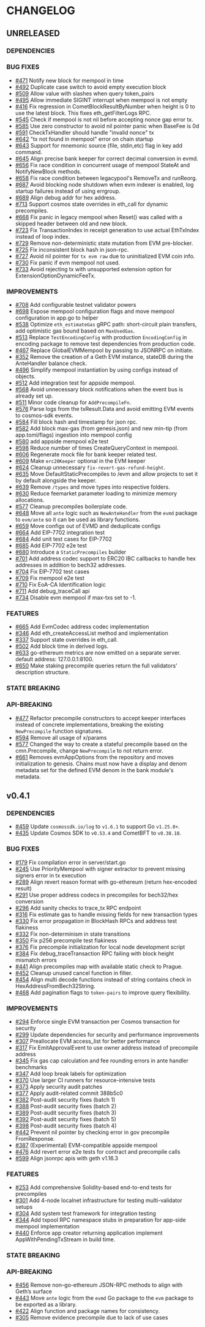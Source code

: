 # CHANGELOG

## UNRELEASED

### DEPENDENCIES

### BUG FIXES

- [\#471](https://github.com/cosmos/evm/pull/471) Notify new block for mempool in time
- [\#492](https://github.com/cosmos/evm/pull/492) Duplicate case switch to avoid empty execution block
- [\#509](https://github.com/cosmos/evm/pull/509) Allow value with slashes when query token_pairs
- [\#495](https://github.com/cosmos/evm/pull/495) Allow immediate SIGINT interrupt when mempool is not empty
- [\#416](https://github.com/cosmos/evm/pull/416) Fix regression in CometBlockResultByNumber when height is 0 to use the latest block. This fixes eth_getFilterLogs RPC.
- [\#545](https://github.com/cosmos/evm/pull/545) Check if mempool is not nil before accepting nonce gap error tx.
- [\#585](https://github.com/cosmos/evm/pull/585) Use zero constructor to avoid nil pointer panic when BaseFee is 0d
- [\#591](https://github.com/cosmos/evm/pull/591) CheckTxHandler should handle "invalid nonce" tx
- [\#642](https://github.com/cosmos/evm/pull/642) "tx not found in mempool" error on chain startup
- [\#643](https://github.com/cosmos/evm/pull/643) Support for mnemonic source (file, stdin,etc) flag in key add command.
- [\#645](https://github.com/cosmos/evm/pull/645) Align precise bank keeper for correct decimal conversion in evmd.
- [\#656](https://github.com/cosmos/evm/pull/656) Fix race condition in concurrent usage of mempool StateAt and NotifyNewBlock methods.
- [\#658](https://github.com/cosmos/evm/pull/658) Fix race condition between legacypool's RemoveTx and runReorg.
- [\#687](https://github.com/cosmos/evm/pull/687) Avoid blocking node shutdown when evm indexer is enabled, log startup failures instead of using errgroup.
- [\#689](https://github.com/cosmos/evm/pull/689) Align debug addr for hex address.
- [\#713](https://github.com/cosmos/evm/pull/713) Support cosmos state overrides in eth_call for dynamic precompiles.
- [\#668](https://github.com/cosmos/evm/pull/668) Fix panic in legacy mempool when Reset() was called with a skipped header between old and new block.
- [\#723](https://github.com/cosmos/evm/pull/723) Fix TransactionIndex in receipt generation to use actual EthTxIndex instead of loop index.
- [\#729](https://github.com/cosmos/evm/pull/729) Remove non-deterministic state mutation from EVM pre-blocker.
- [\#725](https://github.com/cosmos/evm/pull/725) Fix inconsistent block hash in json-rpc.
- [\#727](https://github.com/cosmos/evm/pull/727) Avoid nil pointer for `tx evm raw` due to uninitialized EVM coin info.
- [\#730](https://github.com/cosmos/evm/pull/730) Fix panic if evm mempool not used.
- [\#733](https://github.com/cosmos/evm/pull/733) Avoid rejecting tx with unsupported extension option for ExtensionOptionDynamicFeeTx.

### IMPROVEMENTS

- [\#708](https://github.com/cosmos/evm/pull/708) Add configurable testnet validator powers
- [\#698](https://github.com/cosmos/evm/pull/698) Expose mempool configuration flags and move mempool configuration in app.go to helper
- [\#538](https://github.com/cosmos/evm/pull/538) Optimize `eth_estimateGas` gRPC path: short-circuit plain transfers, add optimistic gas bound based on `MaxUsedGas`.
- [\#513](https://github.com/cosmos/evm/pull/513) Replace `TestEncodingConfig` with production `EncodingConfig` in encoding package to remove test dependencies from production code.
- [\#467](https://github.com/cosmos/evm/pull/467) Replace GlobalEVMMempool by passing to JSONRPC on initiate.
- [\#352](https://github.com/cosmos/evm/pull/352) Remove the creation of a Geth EVM instance, stateDB during the AnteHandler balance check.
- [\#496](https://github.com/cosmos/evm/pull/496) Simplify mempool instantiation by using configs instead of objects.
- [\#512](https://github.com/cosmos/evm/pull/512) Add integration test for appside mempool.
- [\#568](https://github.com/cosmos/evm/pull/568) Avoid unnecessary block notifications when the event bus is already set up.
- [\#511](https://github.com/cosmos/evm/pull/511) Minor code cleanup for `AddPrecompileFn`.
- [\#576](https://github.com/cosmos/evm/pull/576) Parse logs from the txResult.Data and avoid emitting EVM events to cosmos-sdk events.
- [\#584](https://github.com/cosmos/evm/pull/584) Fill block hash and timestamp for json rpc.
- [\#582](https://github.com/cosmos/evm/pull/582) Add block max-gas (from genesis.json) and new min-tip (from app.toml/flags) ingestion into mempool config
- [\#580](https://github.com/cosmos/evm/pull/580) add appside mempool e2e test
- [\#598](https://github.com/cosmos/evm/pull/598) Reduce number of times CreateQueryContext in mempool.
- [\#606](https://github.com/cosmos/evm/pull/606) Regenerate mock file for bank keeper related test.
- [\#609](https://github.com/cosmos/evm/pull/609) Make `erc20Keeper` optional in the EVM keeper
- [\#624](https://github.com/cosmos/evm/pull/624) Cleanup unnecessary `fix-revert-gas-refund-height`.
- [\#635](https://github.com/cosmos/evm/pull/635) Move DefaultStaticPrecompiles to /evm and allow projects to set it by default alongside the keeper.
- [\#639](https://github.com/cosmos/evm/pull/639) Remove `/types` and move types into respective folders.
- [\#630](https://github.com/cosmos/evm/pull/630) Reduce feemarket parameter loading to minimize memory allocations.
- [\#577](https://github.com/cosmos/evm/pull/577) Cleanup precompiles boilerplate code.
- [\#648](https://github.com/cosmos/evm/pull/648) Move all `ante` logic such as `NewAnteHandler` from the `evmd` package to `evm/ante` so it can be used as library functions.
- [\#659](https://github.com/cosmos/evm/pull/659) Move configs out of EVMD and deduplicate configs
- [\#664](https://github.com/cosmos/evm/pull/664) Add EIP-7702 integration test
- [\#684](https://github.com/cosmos/evm/pull/684) Add unit test cases for EIP-7702
- [\#685](https://github.com/cosmos/evm/pull/685) Add EIP-7702 e2e test
- [\#680](https://github.com/cosmos/evm/pull/680) Introduce a `StaticPrecompiles` builder
- [\#701](https://github.com/cosmos/evm/pull/701) Add address codec support to ERC20 IBC callbacks to handle hex addresses in addition to bech32 addresses.
- [\#704](https://github.com/cosmos/evm/pull/704) Fix EIP-7702 test cases
- [\#709](https://github.com/cosmos/evm/pull/709) Fix mempool e2e test
- [\#710](https://github.com/cosmos/evm/pull/710) Fix EoA-CA Identification logic
- [\#711](https://github.com/cosmos/evm/pull/711) Add debug_traceCall api
- [\#734](https://github.com/cosmos/evm/pull/734) Disable evm mempool if max-txs set to -1.


### FEATURES

- [\#665](https://github.com/cosmos/evm/pull/665) Add EvmCodec address codec implementation
- [\#346](https://github.com/cosmos/evm/pull/346) Add eth_createAccessList method and implementation
- [\#337](https://github.com/cosmos/evm/pull/337) Support state overrides in eth_call.
- [\#502](https://github.com/cosmos/evm/pull/502) Add block time in derived logs.
- [\#633](https://github.com/cosmos/evm/pull/633) go-ethereum metrics are now emitted on a separate server. default address: 127.0.0.1:8100.
- [\#650](https://github.com/cosmos/evm/pull/650) Make staking precompile queries return the full validators' description structure.

### STATE BREAKING

### API-BREAKING

- [\#477](https://github.com/cosmos/evm/pull/477) Refactor precompile constructors to accept keeper interfaces instead of concrete implementations, breaking the existing `NewPrecompile` function signatures.
- [\#594](https://github.com/cosmos/evm/pull/594) Remove all usage of x/params
- [\#577](https://github.com/cosmos/evm/pull/577) Changed the way to create a stateful precompile based on the cmn.Precompile, change `NewPrecompile` to not return error.
- [\#661](https://github.com/cosmos/evm/pull/661) Removes evmAppOptions from the repository and moves initialization to genesis. Chains must now have a display and denom metadata set for the defined EVM denom in the bank module's metadata.


## v0.4.1

### DEPENDENCIES

- [\#459](https://github.com/cosmos/evm/pull/459) Update `cosmossdk.io/log` to `v1.6.1` to support Go `v1.25.0+`.
- [\#435](https://github.com/cosmos/evm/pull/435) Update Cosmos SDK to `v0.53.4` and CometBFT to `v0.38.18`.

### BUG FIXES

- [\#179](https://github.com/cosmos/evm/pull/179) Fix compilation error in server/start.go
- [\#245](https://github.com/cosmos/evm/pull/245) Use PriorityMempool with signer extractor to prevent missing signers error in tx execution
- [\#289](https://github.com/cosmos/evm/pull/289) Align revert reason format with go-ethereum (return hex-encoded result)
- [\#291](https://github.com/cosmos/evm/pull/291) Use proper address codecs in precompiles for bech32/hex conversion
- [\#296](https://github.com/cosmos/evm/pull/296) Add sanity checks to trace_tx RPC endpoint
- [\#316](https://github.com/cosmos/evm/pull/316) Fix estimate gas to handle missing fields for new transaction types
- [\#330](https://github.com/cosmos/evm/pull/330) Fix error propagation in BlockHash RPCs and address test flakiness
- [\#332](https://github.com/cosmos/evm/pull/332) Fix non-determinism in state transitions
- [\#350](https://github.com/cosmos/evm/pull/350) Fix p256 precompile test flakiness
- [\#376](https://github.com/cosmos/evm/pull/376) Fix precompile initialization for local node development script
- [\#384](https://github.com/cosmos/evm/pull/384) Fix debug_traceTransaction RPC failing with block height mismatch errors
- [\#441](https://github.com/cosmos/evm/pull/441) Align precompiles map with available static check to Prague.
- [\#452](https://github.com/cosmos/evm/pull/452) Cleanup unused cancel function in filter.
- [\#454](https://github.com/cosmos/evm/pull/454) Align multi decode functions instead of string contains check in HexAddressFromBech32String.
- [\#468](https://github.com/cosmos/evm/pull/468) Add pagination flags to `token-pairs` to improve query flexibility.

### IMPROVEMENTS

- [\#294](https://github.com/cosmos/evm/pull/294) Enforce single EVM transaction per Cosmos transaction for security
- [\#299](https://github.com/cosmos/evm/pull/299) Update dependencies for security and performance improvements
- [\#307](https://github.com/cosmos/evm/pull/307) Preallocate EVM access_list for better performance
- [\#317](https://github.com/cosmos/evm/pull/317) Fix EmitApprovalEvent to use owner address instead of precompile address
- [\#345](https://github.com/cosmos/evm/pull/345) Fix gas cap calculation and fee rounding errors in ante handler benchmarks
- [\#347](https://github.com/cosmos/evm/pull/347) Add loop break labels for optimization
- [\#370](https://github.com/cosmos/evm/pull/370) Use larger CI runners for resource-intensive tests
- [\#373](https://github.com/cosmos/evm/pull/373) Apply security audit patches
- [\#377](https://github.com/cosmos/evm/pull/377) Apply audit-related commit 388b5c0
- [\#382](https://github.com/cosmos/evm/pull/382) Post-audit security fixes (batch 1)
- [\#388](https://github.com/cosmos/evm/pull/388) Post-audit security fixes (batch 2)
- [\#389](https://github.com/cosmos/evm/pull/389) Post-audit security fixes (batch 3)
- [\#392](https://github.com/cosmos/evm/pull/392) Post-audit security fixes (batch 5)
- [\#398](https://github.com/cosmos/evm/pull/398) Post-audit security fixes (batch 4)
- [\#442](https://github.com/cosmos/evm/pull/442) Prevent nil pointer by checking error in gov precompile FromResponse.
- [\#387](https://github.com/cosmos/evm/pull/387) (Experimental) EVM-compatible appside mempool
- [\#476](https://github.com/cosmos/evm/pull/476) Add revert error e2e tests for contract and precompile calls
- [\#599](https://github.com/cosmos/evm/pull/599) Align jsonrpc apis with geth v1.16.3

### FEATURES

- [\#253](https://github.com/cosmos/evm/pull/253) Add comprehensive Solidity-based end-to-end tests for precompiles
- [\#301](https://github.com/cosmos/evm/pull/301) Add 4-node localnet infrastructure for testing multi-validator setups
- [\#304](https://github.com/cosmos/evm/pull/304) Add system test framework for integration testing
- [\#344](https://github.com/cosmos/evm/pull/344) Add txpool RPC namespace stubs in preparation for app-side mempool implementation
- [\#440](https://github.com/cosmos/evm/pull/440) Enforce app creator returning application implement AppWithPendingTxStream in build time.

### STATE BREAKING

### API-BREAKING

- [\#456](https://github.com/cosmos/evm/pull/456) Remove non–go-ethereum JSON-RPC methods to align with Geth’s surface
- [\#443](https://github.com/cosmos/evm/pull/443) Move `ante` logic from the `evmd` Go package to the `evm` package to
be exported as a library.
- [\#422](https://github.com/cosmos/evm/pull/422) Align function and package names for consistency.
- [\#305](https://github.com/cosmos/evm/pull/305) Remove evidence precompile due to lack of use cases
